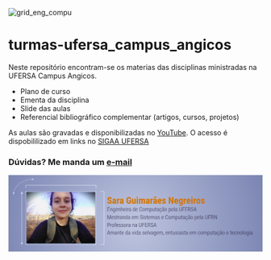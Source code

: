 <img src="assets/IMG_20210124_112136.jpg.png"
     alt="grid_eng_compu"/>

# turmas-ufersa_campus_angicos

Neste repositório encontram-se os materias das disciplinas ministradas na UFERSA Campus Angicos. 

- Plano de curso
- Ementa da disciplina
- Slide das aulas
- Referencial bibliográfico complementar (artigos, cursos, projetos)

As aulas são gravadas e disponibilizadas no [YouTube](https://www.youtube.com/). O acesso é dispobililizado em links no [SIGAA UFERSA](https://sigaa.ufersa.edu.br/)

### Dúvidas? Me manda um [e-mail](sara.negreiros@ufersa.edu.br) 

<img src="https://raw.githubusercontent.com/guimaraaes/guimaraaes/master/assets/Captura%20de%20tela%20de%202021-02-27%2016-01-22.png" >
